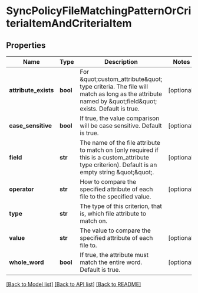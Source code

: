 # SyncPolicyFileMatchingPatternOrCriteriaItemAndCriteriaItem

## Properties
Name | Type | Description | Notes
------------ | ------------- | ------------- | -------------
**attribute_exists** | **bool** | For \&quot;custom_attribute\&quot; type criteria.  The file will match as long as the attribute named by \&quot;field\&quot; exists.  Default is true. | [optional] 
**case_sensitive** | **bool** | If true, the value comparison will be case sensitive.  Default is true. | [optional] 
**field** | **str** | The name of the file attribute to match on (only required if this is a custom_attribute type criterion).  Default is an empty string \&quot;\&quot;. | [optional] 
**operator** | **str** | How to compare the specified attribute of each file to the specified value. | [optional] 
**type** | **str** | The type of this criterion, that is, which file attribute to match on. | 
**value** | **str** | The value to compare the specified attribute of each file to. | [optional] 
**whole_word** | **bool** | If true, the attribute must match the entire word.  Default is true. | [optional] 

[[Back to Model list]](../README.md#documentation-for-models) [[Back to API list]](../README.md#documentation-for-api-endpoints) [[Back to README]](../README.md)


